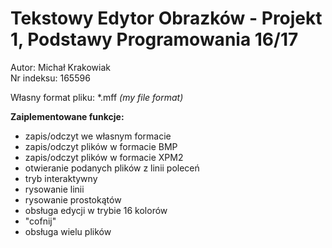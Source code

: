 # Tekstowy Edytor Obrazków - Projekt 1, Podstawy Programowania 16/17

Autor: Michał Krakowiak <br/>
Nr indeksu: 165596

Własny format pliku: *.mff <i>(my file format)</i>

<b>Zaiplementowane funkcje:</b>
<ul>
<li>zapis/odczyt we własnym formacie</li>
  <li>zapis/odczyt plików w formacie BMP</li>
  <li>zapis/odczyt plików w formacie XPM2</li>
  <li>otwieranie podanych plików z linii poleceń</li>
  <li>tryb interaktywny</li>
  <li>rysowanie linii</li>
  <li>rysowanie prostokątów</li>
  <li>obsługa edycji w trybie 16 kolorów</li>
  <li>"cofnij"</li>
  <li>obsługa wielu plików</li>
 </ul>
